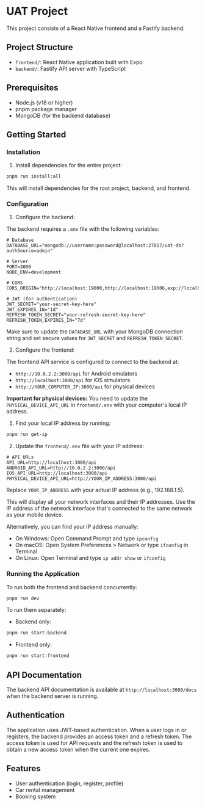 # UAT Project

This project consists of a React Native frontend and a Fastify backend.

## Project Structure

- `frontend/`: React Native application built with Expo
- `backend/`: Fastify API server with TypeScript

## Prerequisites

- Node.js (v18 or higher)
- pnpm package manager
- MongoDB (for the backend database)

## Getting Started

### Installation

1. Install dependencies for the entire project:

```bash
pnpm run install:all
```

This will install dependencies for the root project, backend, and frontend.

### Configuration

1. Configure the backend:

The backend requires a `.env` file with the following variables:

```
# Database
DATABASE_URL="mongodb://username:password@localhost:27017/uat-db?authSource=admin"

# Server
PORT=3000
NODE_ENV=development

# CORS
CORS_ORIGIN="http://localhost:19000,http://localhost:19006,exp://localhost:19000,exp://localhost:19006"

# JWT (for authentication)
JWT_SECRET="your-secret-key-here"
JWT_EXPIRES_IN="1d"
REFRESH_TOKEN_SECRET="your-refresh-secret-key-here"
REFRESH_TOKEN_EXPIRES_IN="7d"
```

Make sure to update the `DATABASE_URL` with your MongoDB connection string and set secure values for `JWT_SECRET` and `REFRESH_TOKEN_SECRET`.

2. Configure the frontend:

The frontend API service is configured to connect to the backend at:
- `http://10.0.2.2:3000/api` for Android emulators
- `http://localhost:3000/api` for iOS simulators
- `http://YOUR_COMPUTER_IP:3000/api` for physical devices

**Important for physical devices:** You need to update the `PHYSICAL_DEVICE_API_URL` in `frontend/.env` with your computer's local IP address.

1. Find your local IP address by running:

```bash
pnpm run get-ip
```

2. Update the `frontend/.env` file with your IP address:

```
# API URLs
API_URL=http://localhost:3000/api
ANDROID_API_URL=http://10.0.2.2:3000/api
IOS_API_URL=http://localhost:3000/api
PHYSICAL_DEVICE_API_URL=http://YOUR_IP_ADDRESS:3000/api
```

Replace `YOUR_IP_ADDRESS` with your actual IP address (e.g., 192.168.1.5).

This will display all your network interfaces and their IP addresses. Use the IP address of the network interface that's connected to the same network as your mobile device.

Alternatively, you can find your IP address manually:
- On Windows: Open Command Prompt and type `ipconfig`
- On macOS: Open System Preferences > Network or type `ifconfig` in Terminal
- On Linux: Open Terminal and type `ip addr show` or `ifconfig`

### Running the Application

To run both the frontend and backend concurrently:

```bash
pnpm run dev
```

To run them separately:

- Backend only:
```bash
pnpm run start:backend
```

- Frontend only:
```bash
pnpm run start:frontend
```

## API Documentation

The backend API documentation is available at `http://localhost:3000/docs` when the backend server is running.

## Authentication

The application uses JWT-based authentication. When a user logs in or registers, the backend provides an access token and a refresh token. The access token is used for API requests and the refresh token is used to obtain a new access token when the current one expires.

## Features

- User authentication (login, register, profile)
- Car rental management
- Booking system